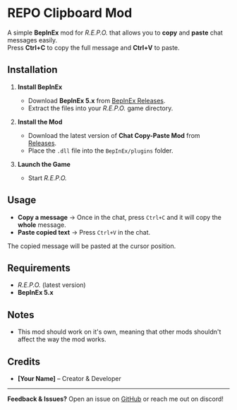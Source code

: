 # REPO Clipboard Mod

A simple **BepInEx** mod for *R.E.P.O.* that allows you to **copy** and **paste** chat messages easily.  
Press **Ctrl+C** to copy the full message and **Ctrl+V** to paste.

## Installation

1. **Install BepInEx**  
   - Download **BepInEx 5.x** from [BepInEx Releases](https://github.com/BepInEx/BepInEx/releases).  
   - Extract the files into your *R.E.P.O.* game directory.

2. **Install the Mod**  
   - Download the latest version of **Chat Copy-Paste Mod** from [Releases](https://github.com/ManancialGD/ClipBoardREPO/releases).  
   - Place the `.dll` file into the `BepInEx/plugins` folder.

3. **Launch the Game**  
   - Start *R.E.P.O.* 

## Usage

- **Copy a message** → Once in the chat, press `Ctrl+C` and it will copy the **whole** message.  
- **Paste copied text** → Press `Ctrl+V` in the chat.

The copied message will be pasted at the cursor position.

## Requirements

- *R.E.P.O.* (latest version)  
- **BepInEx 5.x**  

## Notes
- This mod should work on it's own, meaning that other mods shouldn't affect the way the mod works.

## Credits

- **[Your Name]** – Creator & Developer  

---

**Feedback & Issues?** Open an issue on [GitHub](https://github.com/ManancialGD/ClipBoardREPO/issues) or reach me out on discord!
